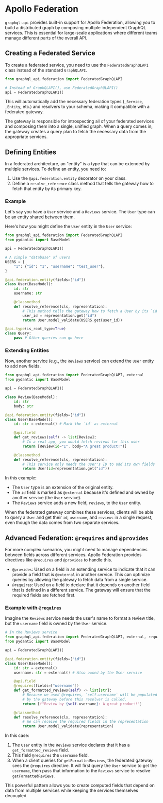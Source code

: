 # Apollo Federation

`graphql-api` provides built-in support for Apollo Federation, allowing you to build a distributed graph by composing multiple independent GraphQL services. This is essential for large-scale applications where different teams manage different parts of the overall API.

## Creating a Federated Service

To create a federated service, you need to use the `FederatedGraphQLAPI` class instead of the standard `GraphQLAPI`.

```python
from graphql_api.federation import FederatedGraphQLAPI

# Instead of GraphQLAPI(), use FederatedGraphQLAPI()
api = FederatedGraphQLAPI()
```

This will automatically add the necessary federation types (`_Service`, `_Entity`, etc.) and resolvers to your schema, making it compatible with a federated gateway.

The gateway is responsible for introspecting all of your federated services and composing them into a single, unified graph. When a query comes in, the gateway creates a query plan to fetch the necessary data from the appropriate services.

## Defining Entities

In a federated architecture, an "entity" is a type that can be extended by multiple services. To define an entity, you need to:

1.  Use the `@api.federation.entity` decorator on your class.
2.  Define a `resolve_reference` class method that tells the gateway how to fetch that entity by its primary key.

### Example

Let's say you have a `User` service and a `Reviews` service. The `User` type can be an entity shared between them.

Here's how you might define the `User` entity in the `User` service:

```python
from graphql_api.federation import FederatedGraphQLAPI
from pydantic import BaseModel

api = FederatedGraphQLAPI()

# A simple "database" of users
USERS = {
    "1": {"id": "1", "username": "test_user"},
}

@api.federation.entity(fields=["id"])
class User(BaseModel):
    id: str
    username: str

    @classmethod
    def resolve_reference(cls, representation):
        # This method tells the gateway how to fetch a User by its `id`
        user_id = representation.get("id")
        return User.model_validate(USERS.get(user_id))

@api.type(is_root_type=True)
class Query:
    pass # Other queries can go here
```

### Extending Entities

Now, another service (e.g., the `Reviews` service) can extend the `User` entity to add new fields.

```python
from graphql_api.federation import FederatedGraphQLAPI, external
from pydantic import BaseModel

api = FederatedGraphQLAPI()

class Review(BaseModel):
    id: str
    body: str

@api.federation.entity(fields=["id"])
class User(BaseModel):
    id: str = external() # Mark the `id` as external

    @api.field
    def get_reviews(self) -> list[Review]:
        # In a real app, you would fetch reviews for this user
        return [Review(id="1", body="A great product!")]

    @classmethod
    def resolve_reference(cls, representation):
        # This service only needs the user's ID to add its own fields
        return User(id=representation.get("id"))
```

In this example:

-   The `User` type is an extension of the original entity.
-   The `id` field is marked as `@external` because it's defined and owned by another service (the `User` service).
-   The `Reviews` service adds a new field, `reviews`, to the `User` entity.

When the federated gateway combines these services, clients will be able to query a `User` and get their `id`, `username`, and `reviews` in a single request, even though the data comes from two separate services.

## Advanced Federation: `@requires` and `@provides`

For more complex scenarios, you might need to manage dependencies between fields across different services. Apollo Federation provides directives like `@requires` and `@provides` to handle this.

-   `@provides`: Used on a field in an extending service to indicate that it can provide a field that is `@external` in another service. This can optimize queries by allowing the gateway to fetch data from a single service.
-   `@requires`: Used on a field to declare that it depends on another field that is defined in a different service. The gateway will ensure that the required fields are fetched first.

### Example with `@requires`

Imagine the `Reviews` service needs the user's name to format a review title, but the `username` field is owned by the `User` service.

```python
# In the Reviews service
from graphql_api.federation import FederatedGraphQLAPI, external, requires
from pydantic import BaseModel

api = FederatedGraphQLAPI()

@api.federation.entity(fields=["id"])
class User(BaseModel):
    id: str = external()
    username: str = external() # Also owned by the User service

    @api.field
    @requires(fields=["username"])
    def get_formatted_reviews(self) -> list[str]:
        # Because we used @requires, `self.username` will be populated
        # by the gateway before this resolver is called.
        return [f"Review by {self.username}: A great product!"]

    @classmethod
    def resolve_reference(cls, representation):
        # We can receive the required fields in the representation
        return User.model_validate(representation)
```

In this case:

1.  The `User` entity in the `Reviews` service declares that it has a `get_formatted_reviews` field.
2.  This field `@requires` the `username` field.
3.  When a client queries for `getFormattedReviews`, the federated gateway sees the `@requires` directive. It will first query the `User` service to get the `username`, then pass that information to the `Reviews` service to resolve `getFormattedReviews`.

This powerful pattern allows you to create computed fields that depend on data from multiple services while keeping the services themselves decoupled. 